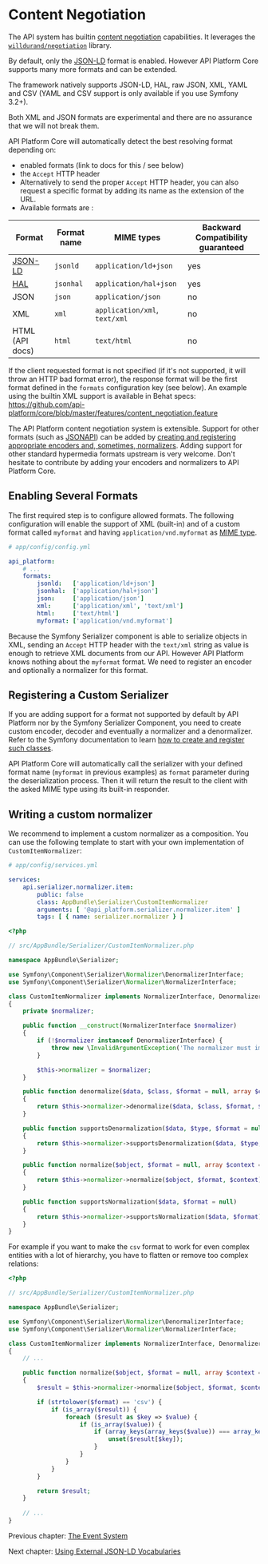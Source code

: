 # Content Negotiation

The API system has builtin [content negotiation](https://en.wikipedia.org/wiki/Content_negotiation) capabilities.
It leverages the [`willdurand/negotiation`](https://github.com/willdurand/Negotiation) library.

By default, only the [JSON-LD](https://json-ld.org) format is enabled. However API Platform Core supports many more formats and can be extended.

The framework natively supports JSON-LD, HAL, raw JSON, XML, YAML and CSV (YAML and CSV support is only available if you use Symfony 3.2+).

Both XML and JSON formats are experimental and there are no assurance that we will not break them.

API Platform Core will automatically detect the best resolving format depending on:

* enabled formats (link to docs for this / see below)
* the `Accept` HTTP header
* Alternatively to send the proper `Accept` HTTP header, you can also request a specific format by adding its name as the extension of the URL.
* Available formats are :

Format                                                          | Format name  | MIME types                    | Backward Compatibility guaranteed
----------------------------------------------------------------|--------------|-------------------------------|----------------------------------------
[JSON-LD](https://json-ld.org)                                  | `jsonld`     | `application/ld+json`         | yes
[HAL](http://stateless.co/hal_specification.html)               | `jsonhal`    | `application/hal+json`        | yes
JSON                                                            | `json`       |  `application/json`           | no
XML                                                             | `xml`        | `application/xml`, `text/xml` | no
HTML (API docs)                                                 | `html`       | `text/html`                   | no


If the client requested format is not specified (if it's not supported, it will throw an HTTP bad format error), the response format will be the first format defined in the `formats` configuration key (see below).
An example using the builtin XML support is available in Behat specs: https://github.com/api-platform/core/blob/master/features/content_negotiation.feature


The API Platform content negotiation system is extensible. Support for other formats (such as [JSONAPI](http://jsonapi.org/))
can be added by [creating and registering appropriate encoders and, sometimes, normalizers](https://symfony.com/doc/current/serializer.html#adding-normalizers-and-encoders). Adding support for other
standard hypermedia formats upstream is very welcome. Don't hesitate to contribute by adding your encoders and normalizers
to API Platform Core.


## Enabling Several Formats

The first required step is to configure allowed formats. The following configuration will enable the support of XML (built-in)
and of a custom format called `myformat` and having `application/vnd.myformat` as [MIME type](https://en.wikipedia.org/wiki/Media_type).

```yaml
# app/config/config.yml

api_platform:
    # ...
    formats:
        jsonld:   ['application/ld+json']
        jsonhal:  ['application/hal+json']
        json:     ['application/json']
        xml:      ['application/xml', 'text/xml']
        html:     ['text/html']
        myformat: ['application/vnd.myformat']
```

Because the Symfony Serializer component is able to serialize objects in XML, sending an `Accept` HTTP header with the
`text/xml` string as value is enough to retrieve XML documents from our API. However API Platform knows nothing about the
`myformat` format. We need to register an encoder and optionally a normalizer for this format.

## Registering a Custom Serializer

If you are adding support for a format not supported by default by API Platform nor by the Symfony Serializer Component,
you need to create custom encoder, decoder and eventually a normalizer and a denormalizer. Refer to the
Symfony documentation to learn [how to create and register such classes](https://symfony.com/doc/current/cookbook/serializer.html#adding-normalizers-and-encoders).

API Platform Core will automatically call the serializer with your defined format name (`myformat` in previous examples)
as `format` parameter during the deserialization process. Then it will return the result to the client with the asked MIME
type using its built-in responder.


## Writing a custom normalizer

We recommend to implement a custom normalizer as a composition. You can use the following template to start with your
own implementation of `CustomItemNormalizer`:


```yaml
# app/config/services.yml

services:
    api.serializer.normalizer.item:
        public: false
        class: AppBundle\Serializer\CustomItemNormalizer
        arguments: [ '@api_platform.serializer.normalizer.item' ]
        tags: [ { name: serializer.normalizer } ]
```

```php
<?php

// src/AppBundle/Serializer/CustomItemNormalizer.php

namespace AppBundle\Serializer;

use Symfony\Component\Serializer\Normalizer\DenormalizerInterface;
use Symfony\Component\Serializer\Normalizer\NormalizerInterface;

class CustomItemNormalizer implements NormalizerInterface, DenormalizerInterface
{
    private $normalizer;

    public function __construct(NormalizerInterface $normalizer)
    {
        if (!$normalizer instanceof DenormalizerInterface) {
            throw new \InvalidArgumentException('The normalizer must implement the DenormalizerInterface');
        }

        $this->normalizer = $normalizer;
    }

    public function denormalize($data, $class, $format = null, array $context = array())
    {
        return $this->normalizer->denormalize($data, $class, $format, $context);
    }

    public function supportsDenormalization($data, $type, $format = null)
    {
        return $this->normalizer->supportsDenormalization($data, $type, $format);
    }

    public function normalize($object, $format = null, array $context = array())
    {
        return $this->normalizer->normalize($object, $format, $context);
    }

    public function supportsNormalization($data, $format = null)
    {
        return $this->normalizer->supportsNormalization($data, $format);
    }
}
```

For example if you want to make the `csv` format to work for even complex entities with a lot of hierarchy, you have
to flatten or remove too complex relations:

```php
<?php

// src/AppBundle/Serializer/CustomItemNormalizer.php

namespace AppBundle\Serializer;

use Symfony\Component\Serializer\Normalizer\DenormalizerInterface;
use Symfony\Component\Serializer\Normalizer\NormalizerInterface;

class CustomItemNormalizer implements NormalizerInterface, DenormalizerInterface
{
    // ...

    public function normalize($object, $format = null, array $context = array())
    {
        $result = $this->normalizer->normalize($object, $format, $context);

        if (strtolower($format) == 'csv') {
            if (is_array($result)) {
                foreach ($result as $key => $value) {
                    if (is_array($value)) {
                        if (array_keys(array_keys($value)) === array_keys($value)) {
                            unset($result[$key]);
                        }
                    }
                }
            }
        }

        return $result;
    }
    
    // ...
}
```



Previous chapter: [The Event System](events.md)

Next chapter: [Using External JSON-LD Vocabularies](external-vocabularies.md)
